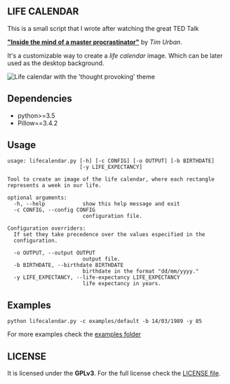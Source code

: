 ## LIFE CALENDAR

This is a small script that I wrote after watching the great TED Talk

[**"Inside the mind of a master procrastinator"**](https://www.ted.com/talks/tim_urban_inside_the_mind_of_a_master_procrastinator) by _Tim Urban_.

It's a customizable way to create a _life calendar_ image. Which can be
later used as the desktop background.

![Life calendar with the 'thought provoking' theme](https://github.com/zurwolf/lifecalendar/raw/master/examples/thought_provoking.png "Thought provoking theme example.")

## Dependencies

* python>=3.5
* Pillow==3.4.2

## Usage

    usage: lifecalendar.py [-h] [-c CONFIG] [-o OUTPUT] [-b BIRTHDATE]
                           [-y LIFE_EXPECTANCY]
    
    Tool to create an image of the life calendar, where each rectangle
    represents a week in our life.
    
    optional arguments:
      -h, --help            show this help message and exit
      -c CONFIG, --config CONFIG
                            configuration file.
    
    Configuration overriders:
      If set they take precedence over the values especified in the
      configuration.
    
      -o OUTPUT, --output OUTPUT
                            output file.
      -b BIRTHDATE, --birthdate BIRTHDATE
                            birthdate in the format "dd/mm/yyyy."
      -y LIFE_EXPECTANCY, --life-expectancy LIFE_EXPECTANCY
                            life expectancy in years.

## Examples

    python lifecalendar.py -c examples/default -b 14/03/1989 -y 85

For more examples check the [examples folder](https://github.com/zurwolf/lifecalendar/tree/master/examples)

## LICENSE

It is licensed under the **GPLv3**. For the full license check the [LICENSE file](https://github.com/zurwolf/lifecalendar/blob/master/LICENSE).
